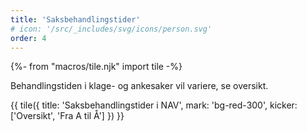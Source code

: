 ```yaml
---
title: 'Saksbehandlingstider'
# icon: '/src/_includes/svg/icons/person.svg'
order: 4
---
```


{%- from "macros/tile.njk" import tile -%}

Behandlingstiden i klage- og ankesaker vil variere, se oversikt.

{{ tile({
  title: 'Saksbehandlingstider i NAV',
  mark: 'bg-red-300',
  kicker: ['Oversikt', 'Fra A til Å']
}) }}

